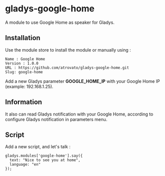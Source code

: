 # gladys-google-home

A module to use Google Home as speaker for Gladys.

## Installation

Use the module store to install the module or manually using :

```
Name : Google Home
Version : 1.0.0
URL : https://github.com/atrovato/gladys-google-home.git
Slug: google-home
```

Add a new Gladys parameter __GOOGLE_HOME_IP__ with your Google Home IP (example: 192.168.1.25).

## Information

It also can read Gladys notification with your Google Home, according to configure Gladys notification in parameters menu.

## Script

Add a new script, and let's talk :
```
gladys.modules['google-home'].say({
  text: "Nice to see you at home",
  language: "en"
});
```